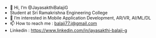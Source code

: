 - 👋 Hi, I’m @JayasakthiBalajiG
- Student at Sri Ramakrishna Engineering College
- 👀 I’m interested in Mobile Application Development, AR/VR, AI/ML/DL
- 📫 How to reach me : balaji77.j@gmail.com
- Linkedin : https://www.linkedin.com/in/jayasakthi-balaji-g

<!---
JayasakthiBalajiG/JayasakthiBalajiG is a ✨ special ✨ repository because its `README.md` (this file) appears on your GitHub profile.
You can click the Preview link to take a look at your changes.
--->
